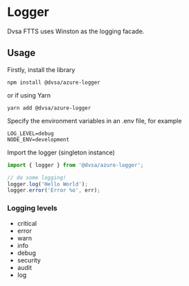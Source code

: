 # Logger
Dvsa FTTS uses Winston as the logging facade.

## Usage
Firstly, install the library
```
npm install @dvsa/azure-logger
```

or if using Yarn

```
yarn add @dvsa/azure-logger
```

Specify the environment variables in an .env file, for example

```
LOG_LEVEL=debug
NODE_ENV=development
```

Import the logger (singleton instance)
```typescript
import { logger } from '@dvsa/azure-logger';

// do some logging!
logger.log('Hello World');
logger.error('Error %o', err);
```

### Logging levels
 * critical
 * error
 * warn
 * info
 * debug
 * security
 * audit
 * log
